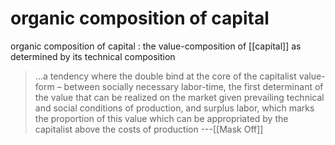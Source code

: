 # organic composition of capital

organic composition of capital
: the value-composition of [[capital]] as determined by its technical composition

> &#x2026;a tendency where the double bind at the core of the capitalist value-form – between socially necessary labor-time, the first determinant of the value that can be realized on the market given prevailing technical and social conditions of production, and surplus labor, which marks the proportion of this value which can be appropriated by the capitalist above the costs of production ---[[Mask Off]]

